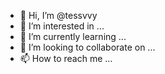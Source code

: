 - 👋 Hi, I’m @tessvvy
- 👀 I’m interested in ...
- 🌱 I’m currently learning ...
- 💞️ I’m looking to collaborate on ...
- 📫 How to reach me ...

<!---
tessvvy/tessvvy is a ✨ special ✨ repository because its `README.md` (this file) appears on your GitHub profile.
You can click the Preview link to take a look at your changes.
--->
